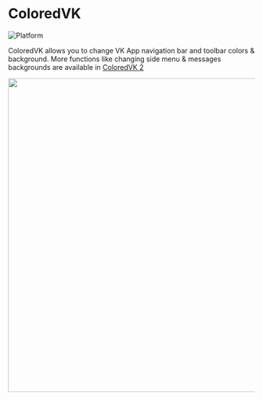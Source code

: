# ColoredVK

![Platform](https://img.shields.io/badge/Platform-iOS-lightgrey.svg?style=flat)

ColoredVK allows you to change VK App navigation bar and toolbar colors & background.
More functions like changing side menu & messages backgrounds are available in [ColoredVK 2](http://moreinfo.thebigboss.org/moreinfo/depiction.php?file=coloredvk2Dp)

<img src="https://raw.github.com/daniilpashin/ColoredVK/master/Screenshot.png" width="640">
